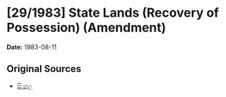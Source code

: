 # [29/1983] State Lands (Recovery of Possession) (Amendment)

**Date:** 1983-08-11

## Original Sources

- [සිංහල](https://documents.gov.lk/view/acts/1983/8/29-1983_S.pdf)
